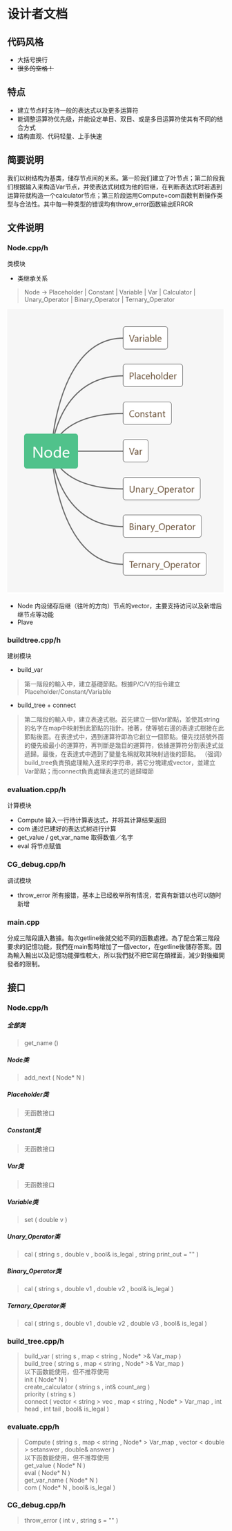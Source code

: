 # 设计者文档
## 代码风格
- 大括号换行  
- ~~很多的空格！~~
## 特点
- 建立节点时支持一般的表达式以及更多运算符
- 能调整运算符优先级，并能设定单目、双目、或是多目运算符使其有不同的结合方式
- 结构直观、代码轻量、上手快速

## 简要说明
我们以树结构为基类，储存节点间的关系。第一阶我们建立了叶节点；第二阶段我们根据输入来构造Var节点，并使表达式树成为他的后继，在判断表达式时若遇到运算符就构造一个calculator节点；第三阶段运用Compute+com函数判断操作类型与合法性。其中每一种类型的错误均有throw_error函数输出ERROR

## 文件说明

### Node.cpp/h
类模块  
- 类继承关系
> Node -> Placeholder | Constant | Variable | Var | Calculator | Unary_Operator | Binary_Operator | Ternary_Operator

![Image text](https://github.com/FlagerLee/F.A.T-Computational-Graph/blob/master/Node.jpg)
- Node
内设储存后继（往叶的方向）节点的vector，主要支持访问以及新增后继节点等功能
- Plave
### buildtree.cpp/h
建树模块
- build_var
>第一階段的輸入中，建立基礎節點。根據P/C/V的指令建立Placeholder/Constant/Variable

- build_tree + connect
>第二階段的輸入中，建立表達式樹。首先建立一個Var節點，並使其string 的名字在map中映射到此節點的指針。接著，使等號右邊的表達式樹接在此節點後面。在表達式中，遇到運算符即為它創立一個節點。優先找括號外面的優先級最小的運算符，再判斷是幾目的運算符，依據運算符分割表達式並遞歸。最後，在表達式中遇到了變量名稱就取其映射過後的節點。
（强调）build_tree負責預處理輸入進來的字符串，將它分塊建成vector，並建立Var節點；而connect負責處理表達式的遞歸環節


### evaluation.cpp/h
计算模块  
- Compute
输入一行待计算表达式，并将其计算结果返回
- com
通过已建好的表达式树进行计算
- get_value / get_var_name
取得数值／名字
- eval
将节点赋值

### CG_debug.cpp/h
调试模块  
- throw_error
所有报错，基本上已经枚举所有情况，若真有新错以也可以随时新增

### main.cpp
分成三階段讀入數據。每次getline後就交給不同的函數處裡。為了配合第三階段要求的記憶功能，我們在main暫時增加了一個vector，在getline後儲存答案。因為輸入輸出以及記憶功能彈性較大，所以我們就不把它寫在類裡面，減少對後繼開發者的限制。

## 接口
### Node.cpp/h
##### 全部类
> get_name ()  
##### Node类
> add_next ( Node* N )  
##### Placeholder类
> 无函数接口
##### Constant类
> 无函数接口
##### Var类
> 无函数接口
##### Variable类
> set ( double v )
##### Unary_Operator类
> cal ( string s , double v , bool& is_legal , string print_out = "" )
##### Binary_Operator类
> cal ( string s , double v1 , double v2 , bool& is_legal )
##### Ternary_Operator类
> cal ( string s , double v1 , double v2 , double v3 , bool& is_legal )
### build_tree.cpp/h
> build_var ( string s , map < string , Node* >& Var_map )  
> build_tree ( string s , map < string , Node* >& Var_map )  
> 以下函数能使用，但不推荐使用  
> init ( Node* N )  
> create_calculator ( string s , int& count_arg )  
> priority ( string s )  
> connect ( vector < string > vec , map < string , Node* > Var_map , int head , int tail , bool& is_legal )  
### evaluate.cpp/h
> Compute ( string s , map < string , Node* > Var_map , vector < double > setanswer , double& answer )  
> 以下函数能使用，但不推荐使用  
> get_value ( Node* N )  
> eval ( Node* N )  
> get_var_name ( Node* N )  
> com ( Node* N , bool& is_legal )  
### CG_debug.cpp/h
> throw_error ( int v , string s = "" )  
